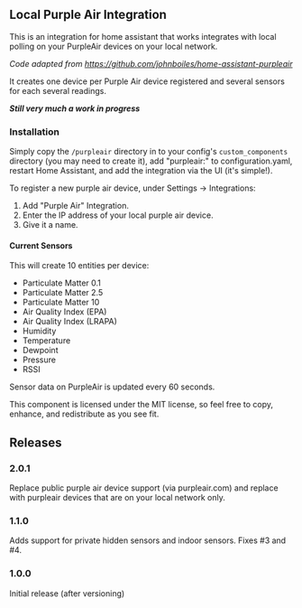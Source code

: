 ## Local Purple Air Integration
This is an integration for home assistant that works integrates with local
polling on your PurpleAir devices on your local network.

_Code adapted from https://github.com/johnboiles/home-assistant-purpleair_

It creates one device per Purple Air device registered and several sensors
for each several readings.

***Still very much a work in progress***

### Installation

Simply copy the `/purpleair` directory in to your config's
`custom_components` directory (you may need to create it), add "purpleair:" to configuration.yaml, restart Home
Assistant, and add the integration via the UI (it's simple!).

To register a new purple air device, under Settings -> Integrations:
1. Add "Purple Air" Integration.
2. Enter the IP address of your local purple air device.
3. Give it a name.

#### Current Sensors
This will create 10 entities per device:
* Particulate Matter 0.1
* Particulate Matter 2.5
* Particulate Matter 10
* Air Quality Index (EPA)
* Air Quality Index (LRAPA)
* Humidity
* Temperature
* Dewpoint
* Pressure
* RSSI

Sensor data on PurpleAir is updated every 60 seconds.

This component is licensed under the MIT license, so feel free to copy,
enhance, and redistribute as you see fit.

## Releases

### 2.0.1
Replace public purple air device support (via purpleair.com) and replace
with purpleair devices that are on your local network only. 

### 1.1.0
Adds support for private hidden sensors and indoor sensors. Fixes #3 and #4.

### 1.0.0
Initial release (after versioning)
